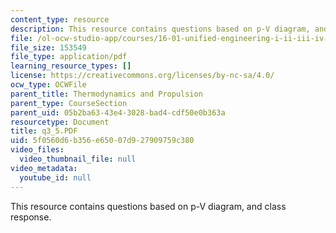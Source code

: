 ```yaml
---
content_type: resource
description: This resource contains questions based on p-V diagram, and class response.
file: /ol-ocw-studio-app/courses/16-01-unified-engineering-i-ii-iii-iv-fall-2005-spring-2006/5f0560d6b356e65007d927909759c380_q3_5.PDF
file_size: 153549
file_type: application/pdf
learning_resource_types: []
license: https://creativecommons.org/licenses/by-nc-sa/4.0/
ocw_type: OCWFile
parent_title: Thermodynamics and Propulsion
parent_type: CourseSection
parent_uid: 05b2ba63-43e4-3028-bad4-cdf50e0b363a
resourcetype: Document
title: q3_5.PDF
uid: 5f0560d6-b356-e650-07d9-27909759c380
video_files:
  video_thumbnail_file: null
video_metadata:
  youtube_id: null
---
```

This resource contains questions based on p-V diagram, and class response.